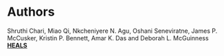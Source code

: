 # Authors


<section class="resume-section p-3 p-lg-5 d-flex d-column" id="about">
<div class="my-auto">
<div class="subheading mb-5">Shruthi Chari, Miao Qi, Nkcheniyere N. Agu, Oshani Seneviratne, James P. McCusker, Kristin P. Bennett, Amar K. Das and Deborah L. McGuinness<br/>
<b><a href="https://science.rpi.edu/biology/news/ibm-and-rensselaer-team-research-chronic-diseases-cognitive-computing">HEALS</a></b>
</div>


